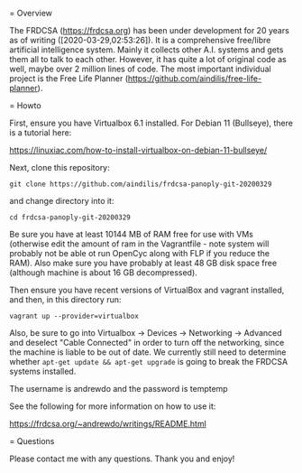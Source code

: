 = Overview

The FRDCSA (https://frdcsa.org) has been under development for 20
years as of writing ([2020-03-29,02:53:26]).  It is a comprehensive
free/libre artificial intelligence system.  Mainly it collects other
A.I. systems and gets them all to talk to each other.  However, it has
quite a lot of original code as well, maybe over 2 million lines of
code.  The most important individual project is the Free Life Planner
(https://github.com/aindilis/free-life-planner).

= Howto

First, ensure you have Virtualbox 6.1 installed.  For Debian 11
(Bullseye), there is a tutorial here:

https://linuxiac.com/how-to-install-virtualbox-on-debian-11-bullseye/

Next, clone this repository:

`git clone https://github.com/aindilis/frdcsa-panoply-git-20200329`

and change directory into it:

`cd frdcsa-panoply-git-20200329`

Be sure you have at least 10144 MB of RAM free for use with VMs
(otherwise edit the amount of ram in the Vagrantfile - note system
will probably not be able ot run OpenCyc along with FLP if you reduce
the RAM).  Also make sure you have probably at least 48 GB disk space 
free (although machine is about 16 GB decompressed).

Then ensure you have recent versions of VirtualBox and vagrant
installed, and then, in this directory run:

`vagrant up --provider=virtualbox`

Also, be sure to go into Virtualbox -> Devices -> Networking -> Advanced and deselect "Cable Connected" in order to turn off the networking, since the machine is liable to be out of date. We currently still need to determine whether `apt-get update && apt-get upgrade` is going to break the FRDCSA systems installed.

The username is andrewdo and the password is temptemp

See the following for more information on how to use it:

https://frdcsa.org/~andrewdo/writings/README.html

= Questions

Please contact me with any questions.  Thank you and enjoy!
